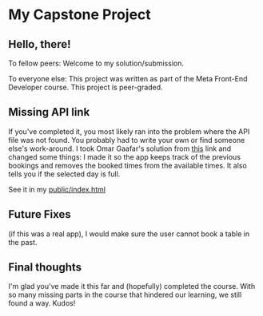 # My Capstone Project

## Hello, there!

To fellow peers: Welcome to my solution/submission.

To everyone else: This project was written as part of the Meta Front-End Developer course. This project is peer-graded.

## Missing API link

If you've completed it, you most likely ran into the problem where the API file was not found. You probably had to write your own or find someone else's work-around. I took Omar Gaafar's solution from [this](https://www.coursera.org/learn/meta-front-end-developer-capstone/discussions/forums/f1M3RrlHEe2qmAqrCd7t4Q/threads/GY8m40dYEe66bBLEH6-jOQ) link and changed some things: I made it so the app keeps track of the previous bookings and removes the booked times from the available times. It also tells you if the selected day is full.

See it in my 
[public/index.html](https://raw.githubusercontent.com/lianhuilui/coursera-react/main/public/index.html)

## Future Fixes

(if this was a real app), I would make sure the user cannot book a table in the past.
 
## Final thoughts

I'm glad you've made it this far and (hopefully) completed the course. With so many missing parts in the course that hindered our learning, we still found a way. Kudos! 
